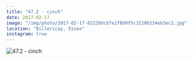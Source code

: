 ```yaml
---
title: "47.2 - cinch"
date: 2017-02-17
image: "/img/photo/2017-02-17-82229dcb7e1f899f5c32106134eb3ec2.jpg"
location: "Billericay, Essex"
instagram: true
---
```


![47.2 - cinch](/img/photo/2017-02-17-82229dcb7e1f899f5c32106134eb3ec2.jpg)
